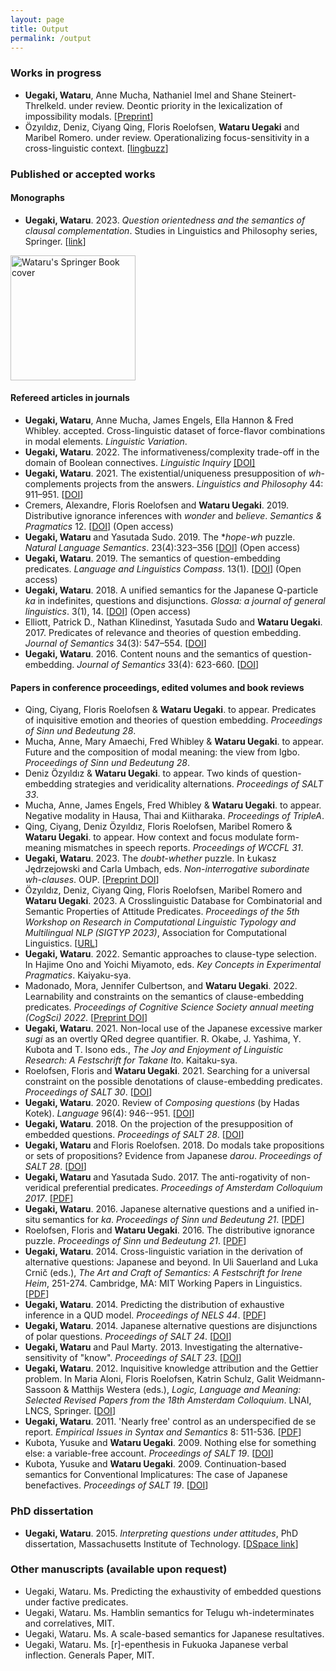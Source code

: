```yaml
---
layout: page
title: Output
permalink: /output
---
```


### Works in progress


- **Uegaki, Wataru**, Anne Mucha, Nathaniel Imel and Shane Steinert-Threlkeld. under review. 
Deontic priority in the lexicalization of impossibility modals. [[Preprint](https://psyarxiv.com/h63y9)]
- Özyıldız, Deniz, Ciyang Qing, Floris Roelofsen, **Wataru Uegaki** and Maribel Romero. under review. Operationalizing focus-sensitivity in a cross-linguistic context. [[lingbuzz](https://lingbuzz.net/lingbuzz/007004)]


### Published or accepted works

#### Monographs

- **Uegaki, Wataru**. 2023. *Question orientedness and the semantics of clausal complementation*. Studies in Linguistics and Philosophy series, Springer. [[link](https://link.springer.com/book/10.1007/978-3-031-15940-4)]

<img src="{{ site.baseurl }}/images/book.jpg" alt="Wataru's Springer Book cover" style="width: 200px;"/>

#### Refereed articles in journals

- **Uegaki, Wataru**, Anne Mucha, James Engels, Ella Hannon & Fred Whibley. accepted. Cross-linguistic dataset of force-flavor combinations in modal elements. _Linguistic Variation_.
- **Uegaki, Wataru**. 2022. The informativeness/complexity trade-off in the domain of Boolean connectives. _Linguistic Inquiry_ [[DOI]](https://doi.org/10.1162/ling_a_00461) 
- **Uegaki, Wataru**. 2021. The existential/uniqueness presupposition of _wh_-complements projects from the answers. *Linguistics and Philosophy* 44: 911–951. [[DOI](https://doi.org/10.1007/s10988-020-09309-4)] 
- Cremers, Alexandre, Floris Roelofsen and **Wataru Uegaki**. 2019. Distributive ignorance inferences with *wonder* and *believe*. *Semantics & Pragmatics* 12. [[DOI](http://dx.doi.org/10.3765/sp.12.5)] (Open access)
- **Uegaki, Wataru** and Yasutada Sudo. 2019. The *_hope-wh_ puzzle. _Natural Language Semantics_. 23(4):323–356 [[DOI](https://doi.org/10.1007/s11050-019-09156-5)] (Open access)
- **Uegaki, Wataru**. 2019. The semantics of question-embedding predicates. *Language and Linguistics Compass*.  13(1). [[DOI](https://doi.org/10.1111/lnc3.12308)] (Open access)
- __Uegaki, Wataru__. 2018. A unified semantics for the Japanese Q-particle _ka_ in indefinites, questions and disjunctions. _Glossa: a journal of general linguistics_. 3(1), 14. [[DOI](http://doi.org/10.5334/gjgl.238)] (Open access)
- Elliott, Patrick D., Nathan Klinedinst, Yasutada Sudo and **Wataru Uegaki**. 2017. Predicates of relevance and theories of question embedding. *Journal of Semantics* 34(3): 547–554. [[DOI](http://doi.org/10.1093/jos/ffx008)]
- **Uegaki, Wataru**. 2016. Content nouns and the semantics of question-embedding. *Journal of Semantics* 33(4): 623-660. [[DOI](http://doi.org/10.1093/jos/ffv009)]

#### Papers in conference proceedings, edited volumes and book reviews

- Qing, Ciyang, Floris Roelofsen & **Wataru Uegaki**. to appear. Predicates of inquisitive emotion and theories of question embedding. _Proceedings of Sinn und Bedeutung 28_.
- Mucha, Anne, Mary Amaechi, Fred Whibley & **Wataru Uegaki**. to appear. Future and the composition of modal meaning: the view from Igbo. _Proceedings of Sinn und Bedeutung 28_. 
- Deniz Özyıldız & **Wataru Uegaki**. to appear. Two kinds of question-embedding strategies and veridicality alternations. _Proceedings of SALT 33_.
-	Mucha, Anne, James Engels, Fred Whibley & **Wataru Uegaki**. to appear. Negative modality in Hausa, Thai and Kiitharaka. _Proceedings of TripleA_. 
- Qing, Ciyang, Deniz Özyıldız, Floris Roelofsen, Maribel Romero & **Wataru Uegaki**. to appear. How context and focus modulate form-meaning mismatches in speech reports. _Proceedings of WCCFL 31_. 
- **Uegaki, Wataru**. 2023. The _doubt-whether_ puzzle. In Łukasz Jędrzejowski and Carla Umbach, eds. _Non-interrogative subordinate wh-clauses_. OUP. [[Preprint DOI](https://doi.org/10.31234/osf.io/7ryzu)]
- Özyıldız, Deniz, Ciyang Qing, Floris Roelofsen, Maribel Romero and **Wataru Uegaki**. 2023. A Crosslinguistic Database for Combinatorial and Semantic Properties of Attitude Predicates. _Proceedings of the 5th Workshop on Research in Computational Linguistic Typology and Multilingual NLP (SIGTYP 2023)_, Association for Computational Linguistics. [[URL](https://aclanthology.org/2023.sigtyp-1.7)]   
- **Uegaki, Wataru**. 2022. Semantic approaches to clause-type selection. In Hajime Ono and Yoichi Miyamoto, eds. _Key Concepts in Experimental Pragmatics_. Kaiyaku-sya.
- Madonado, Mora, Jennifer Culbertson, and **Wataru Uegaki**. 2022. Learnability and constraints on the semantics of clause-embedding predicates. _Proceedings of
Cognitive Science Society annual meeting (CogSci) 2022_. [[Preprint DOI](https://doi.org/10.31234/osf.io/zst5y)]
- **Uegaki, Wataru**. 2021. Non-local use of the Japanese excessive marker *sugi* as an overtly QRed degree quantifier. R. Okabe, J. Yashima, Y. Kubota and T. Isono eds., *The Joy and Enjoyment of Linguistic Research: A Festschrift for Takane Ito*. Kaitaku-sya.
- Roelofsen, Floris and **Wataru Uegaki**. 2021. Searching for a universal constraint on the possible denotations of clause-embedding predicates. *Proceedings of SALT 30*. [[DOI](https://doi.org/10.3765/salt.v30i0.4834)]
- **Uegaki, Wataru**. 2020. Review of *Composing questions* (by Hadas Kotek). _Language_ 96(4): 946--951. [[DOI](https://doi.org/10.1353/lan.2020.0069)]
- **Uegaki, Wataru**. 2018. On the projection of the presupposition of embedded questions. *Proceedings of SALT 28*. [[DOI](https://journals.linguisticsociety.org/proceedings/index.php/SALT/article/view/28.789)]
- **Uegaki, Wataru** and Floris Roelofsen. 2018. Do modals take propositions or sets of propositions? Evidence from Japanese *darou*. *Proceedings of SALT 28*. [[DOI](https://journals.linguisticsociety.org/proceedings/index.php/SALT/article/view/28.809)]
- **Uegaki, Wataru** and Yasutada Sudo. 2017. The anti-rogativity of non-veridical preferential predicates. *Proceedings of Amsterdam Colloquium 2017*. [[PDF](http://semanticsarchive.net/Archive/WNmZDFmM/paper.pdf)]
- **Uegaki, Wataru**. 2016. Japanese alternative questions and a unified in-situ semantics for *ka*. *Proceedings of Sinn und Bedeutung 21*. [[PDF](https://wataruu.files.wordpress.com/2015/07/ka-paper_sub21.pdf)]
- Roelofsen, Floris and **Wataru Uegaki**. 2016. The distributive ignorance puzzle. *Proceedings of Sinn und Bedeutung 21*. [[PDF](http://semanticsarchive.net/Archive/GU1ZTE4Z/paper.pdf)]
- **Uegaki, Wataru**. 2014. Cross-linguistic variation in the derivation of alternative questions: Japanese and beyond. In Uli Sauerland and Luka Crnič (eds.), *The Art and Craft of Semantics: A Festschrift for Irene Heim*, 251-274. Cambridge, MA: MIT Working Papers in Linguistics. [[PDF](http://semanticsarchive.net/Archive/jZiNmM4N/Uegaki.pdf)]
- **Uegaki, Wataru**. 2014. Predicting the distribution of exhaustive inference in a QUD model. *Proceedings of NELS 44*. [[PDF](output/uegaki-NELS44.pdf)]
- **Uegaki, Wataru**. 2014. Japanese alternative questions are disjunctions of polar questions. *Proceedings of SALT 24*. [[DOI](http://dx.doi.org/10.3765/salt.v24i0.2423)]
- **Uegaki, Wataru** and Paul Marty. 2013. Investigating the alternative-sensitivity of "know". *Proceedings of SALT 23*. [[DOI](http://dx.doi.org/10.3765/salt.v23i0.2668)]
- **Uegaki, Wataru**. 2012. Inquisitive knowledge attribution and the Gettier problem. In Maria Aloni, Floris Roelofsen, Katrin Schulz, Galit Weidmann-Sassoon & Matthijs Westera (eds.), *Logic, Language and Meaning: Selected Revised Papers from the 18th Amsterdam Colloquium*. LNAI, LNCS, Springer. [[DOI](https://doi.org/10.1007/978-3-642-31482-7_6)]
- **Uegaki, Wataru**. 2011. 'Nearly free' control as an underspecified de se report. *Empirical Issues in Syntax and Semantics* 8: 511-536. [[PDF](http://www.cssp.cnrs.fr/eiss8/uegaki-eiss8.pdf)]
- Kubota, Yusuke and **Wataru Uegaki**. 2009. Nothing else for something else: a variable-free account. *Proceedings of SALT 19*. [[DOI](http://dx.doi.org/10.3765/salt.v19i0.2527)]
- Kubota, Yusuke and **Wataru Uegaki**. 2009. Continuation-based semantics for Conventional Implicatures: The case of Japanese benefactives. *Proceedings of SALT 19*. [[DOI](http://dx.doi.org/10.3765/salt.v19i0.2522)]

<!-- ### Papers in edited volumes -->

<!-- ### Refereed articles in books  -->

### PhD dissertation

- **Uegaki, Wataru**. 2015. *Interpreting questions under attitudes*, PhD dissertation, Massachusetts Institute of Technology. [[DSpace link](http://hdl.handle.net/1721.1/99318)]

### Other manuscripts (available upon request)

- Uegaki, Wataru. Ms. Predicting the exhaustivity of embedded questions under factive predicates. 
- Uegaki, Wataru. Ms. Hamblin semantics for Telugu wh-indeterminates and correlatives, MIT. 
- Uegaki, Wataru. Ms. A scale-based semantics for Japanese resultatives. 
- Uegaki, Wataru. Ms. [r]-epenthesis in Fukuoka Japanese verbal inflection. Generals Paper, MIT.

<!-- [.](https://ling.auf.net/lingbuzz/004979/current.pdf?_s=yikkH4TlfXn3sH39) [.](https://ling.auf.net/lingbuzz/005101/current.pdf?_s=2oE3y-rIrxYtAfi2) [.](https://ling.auf.net/lingbuzz/004994/current.pdf?_s=GYWoYnU3vB3dD3Hf) [.](https://semanticsarchive.net/Archive/WJmOGE5M/paper.pdf) [.](https://semanticsarchive.net/Archive/jc5NmIxN/Question%20Embedding) -->
